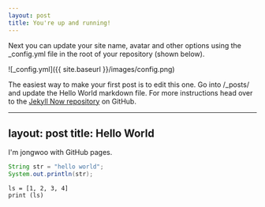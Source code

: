 ```yaml
---
layout: post
title: You're up and running!
---
```


Next you can update your site name, avatar and other options using the _config.yml file in the root of your repository (shown below).

![_config.yml]({{ site.baseurl }}/images/config.png)

The easiest way to make your first post is to edit this one. Go into /_posts/ and update the Hello World markdown file. For more instructions head over to the [Jekyll Now repository](https://github.com/barryclark/jekyll-now) on GitHub.

---
layout: post
title: Hello World
---

I'm jongwoo with GitHub pages.

```java
String str = "hello world";
System.out.println(str);
```

```python3
ls = [1, 2, 3, 4]
print (ls)
```
